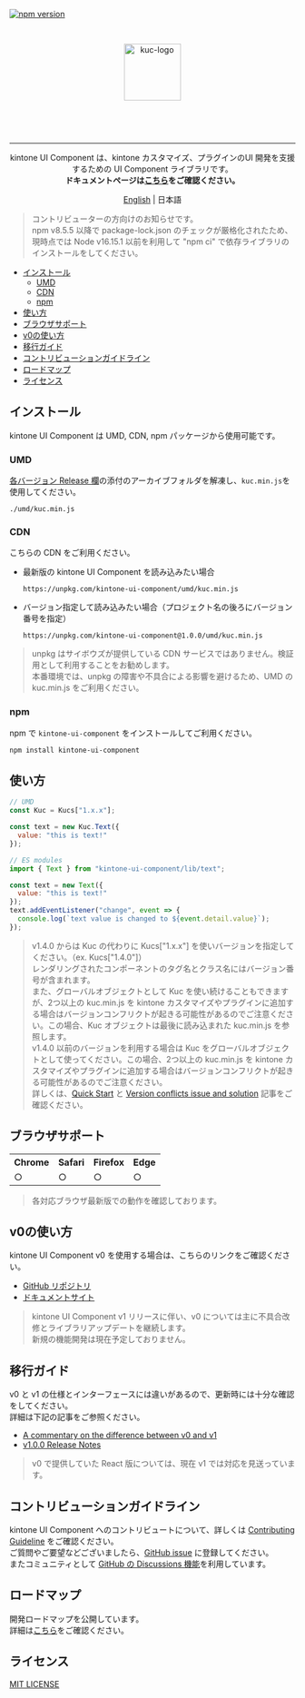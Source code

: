[![npm version][npm-image]][npm-url]

<p align="center">
  <img src="./images/logo.png" alt="kuc-logo" align="center" height="100" style="margin: 30px; 0;">
</p>
<br />

---

<p align="center">
kintone UI Component は、kintone カスタマイズ、プラグインのUI 開発を支援するための UI Component ライブラリです。<br />
<strong>ドキュメントページは<a href="https://kintone-ui-component.netlify.app/ja/" rel="noopener" target="_blank">こちら</a>をご確認ください。</strong>
</p>

<p align="center">
  <a href="./README.md">English</a> | 日本語
</p>

> コントリビューターの方向けのお知らせです。<br>
> npm v8.5.5 以降で package-lock.json のチェックが厳格化されたため、現時点では Node v16.15.1 以前を利用して "npm ci" で依存ライブラリのインストールをしてください。

- [インストール](#インストール)
  - [UMD](#umd)
  - [CDN](#cdn)
  - [npm](#npm)
- [使い方](#使い方)
- [ブラウザサポート](#ブラウザサポート)
- [v0の使い方](#v0の使い方)
- [移行ガイド](#移行ガイド)
- [コントリビューションガイドライン](#コントリビューションガイドライン)
- [ロードマップ](#ロードマップ)
- [ライセンス](#ライセンス)

## インストール
kintone UI Component は UMD, CDN, npm パッケージから使用可能です。

### UMD
[各バージョン Release 欄](https://github.com/kintone-labs/kintone-ui-component/releases)の添付のアーカイブフォルダを解凍し、`kuc.min.js`を使用してください。
```
./umd/kuc.min.js
```

### CDN
こちらの CDN をご利用ください。

- 最新版の kintone UI Component を読み込みたい場合
  ```
  https://unpkg.com/kintone-ui-component/umd/kuc.min.js
  ```

- バージョン指定して読み込みたい場合（プロジェクト名の後ろにバージョン番号を指定）
  ```
  https://unpkg.com/kintone-ui-component@1.0.0/umd/kuc.min.js
  ```

> unpkg はサイボウズが提供している CDN サービスではありません。検証用として利用することをお勧めします。<br />
> 本番環境では、unpkg の障害や不具合による影響を避けるため、UMD の kuc.min.js をご利用ください。

### npm
npm で `kintone-ui-component` をインストールしてご利用ください。
```bash
npm install kintone-ui-component
```

## 使い方

```javascript
// UMD
const Kuc = Kucs["1.x.x"];

const text = new Kuc.Text({
  value: "this is text!"
});
```

```javascript
// ES modules
import { Text } from "kintone-ui-component/lib/text";

const text = new Text({
  value: "this is text!"
});
text.addEventListener("change", event => {
  console.log(`text value is changed to ${event.detail.value}`);
});
```
> v1.4.0 からは Kuc の代わりに Kucs["1.x.x"] を使いバージョンを指定してください。（ex. Kucs["1.4.0"]）<br>
> レンダリングされたコンポーネントのタグ名とクラス名にはバージョン番号が含まれます。<br>
> また、グローバルオブジェクトとして Kuc を使い続けることもできますが、2つ以上の kuc.min.js を kintone カスタマイズやプラグインに追加する場合はバージョンコンフリクトが起きる可能性があるのでご注意ください。この場合、Kuc オブジェクトは最後に読み込まれた kuc.min.js を参照します。<br>
> v1.4.0 以前のバージョンを利用する場合は Kuc をグローバルオブジェクトとして使ってください。この場合、2つ以上の kuc.min.js を kintone カスタマイズやプラグインに追加する場合はバージョンコンフリクトが起きる可能性があるのでご注意ください。<br>
> 詳しくは、[Quick Start](https://kintone-ui-component.netlify.app/docs/ja/getting-started/quick-start#installation) と [Version conflicts issue and solution](https://kintone-ui-component.netlify.app/docs/ja/guides/version-conflicts-issue-solution) 記事をご確認ください。

## ブラウザサポート

<table>
  <tr>
    <th>Chrome</th>
    <th>Safari</th>
    <th>Firefox</th>
    <th>Edge</th>
  </tr>
  <tr>
    <td>○</td>
    <td>○</td>
    <td>○</td>
    <td>○</td>
  </tr>
</table>

> 各対応ブラウザ最新版での動作を確認しております。

## v0の使い方
kintone UI Component v0 を使用する場合は、こちらのリンクをご確認ください。
- [GitHub リポジトリ](https://github.com/kintone-labs/kintone-ui-component/tree/v0_dev)
- [ドキュメントサイト](https://kintone-labs.github.io/kintone-ui-component/latest)

> kintone UI Component v1 リリースに伴い、v0 については主に不具合改修とライブラリアップデートを継続します。<br>
> 新規の機能開発は現在予定しておりません。

## 移行ガイド
v0 と v1 の仕様とインターフェースには違いがあるので、更新時には十分な確認をしてください。<br />
詳細は下記の記事をご参照ください。
- [A commentary on the difference between v0 and v1](https://kintone-ui-component.netlify.app/docs/ja/guides/comparison-v0-v1)
- [v1.0.0 Release Notes](https://kintone-ui-component.netlify.app/docs/ja/releases/release-notes-v1.0.0)

> v0 で提供していた React 版については、現在 v1 では対応を見送っています。

## コントリビューションガイドライン
kintone UI Component へのコントリビュートについて、詳しくは [Contributing Guideline](https://github.com/kintone-labs/kintone-ui-component/blob/master/CONTRIBUTING.md) をご確認ください。<br>
ご質問やご要望などございましたら、[GitHub issue](https://github.com/kintone-labs/kintone-ui-component/issues/new/choose) に登録してください。<br>
またコミュニティとして [GitHub の Discussions 機能](https://github.com/kintone-labs/kintone-ui-component/discussions)を利用しています。

## ロードマップ
開発ロードマップを公開しています。<br>
詳細は[こちら](https://github.com/kintone-labs/kintone-ui-component/discussions/987)をご確認ください。

## ライセンス
[MIT LICENSE](./LICENSE)

[npm-image]: https://img.shields.io/npm/v/kintone-ui-component.svg
[npm-url]: https://npmjs.org/package/kintone-ui-component
